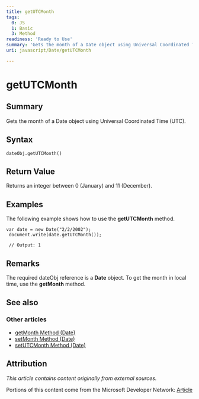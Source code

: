 ```yaml
---
title: getUTCMonth
tags:
  0: JS
  1: Basic
  3: Method
readiness: 'Ready to Use'
summary: 'Gets the month of a Date object using Universal Coordinated Time (UTC).'
uri: javascript/Date/getUTCMonth

---
```

# getUTCMonth

## Summary

Gets the month of a Date object using Universal Coordinated Time (UTC).

## Syntax

    dateObj.getUTCMonth()

## Return Value

Returns an integer between 0 (January) and 11 (December).

## Examples

The following example shows how to use the **getUTCMonth** method.

``` {.js}
var date = new Date("2/2/2002");
 document.write(date.getUTCMonth());

 // Output: 1
```

## Remarks

The required dateObj reference is a **Date** object. To get the month in local time, use the **getMonth** method.

## See also

### Other articles

-   [getMonth Method (Date)](/javascript/Date/getMonth)
-   [setMonth Method (Date)](/javascript/Date/setMonth)
-   [setUTCMonth Method (Date)](/javascript/Date/setUTCMonth)

## Attribution

*This article contains content originally from external sources.*

Portions of this content come from the Microsoft Developer Network: [Article](http://msdn.microsoft.com/en-us/library/ie/hkd7k0a3(v=vs.94).aspx)

